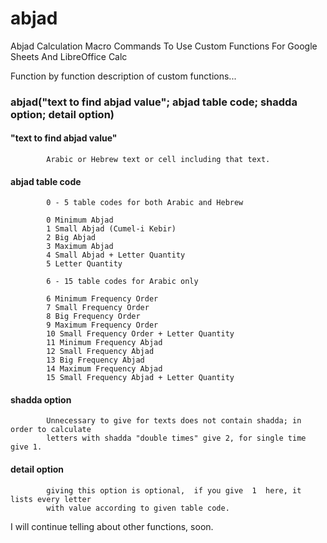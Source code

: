 # abjad
Abjad Calculation Macro Commands To Use Custom Functions For Google Sheets And LibreOffice Calc

Function by function description of custom functions...

###    abjad("text to find abjad value"; abjad table code; shadda option; detail option)

####        "text to find abjad value"

            Arabic or Hebrew text or cell including that text.

####        abjad table code

            
            0 - 5 table codes for both Arabic and Hebrew
            
            0 Minimum Abjad
            1 Small Abjad (Cumel-i Kebir)
            2 Big Abjad
            3 Maximum Abjad
            4 Small Abjad + Letter Quantity
            5 Letter Quantity
            
            6 - 15 table codes for Arabic only
            
            6 Minimum Frequency Order
            7 Small Frequency Order
            8 Big Frequency Order
            9 Maximum Frequency Order
            10 Small Frequency Order + Letter Quantity
            11 Minimum Frequency Abjad
            12 Small Frequency Abjad
            13 Big Frequency Abjad
            14 Maximum Frequency Abjad
            15 Small Frequency Abjad + Letter Quantity

####        shadda option

            Unnecessary to give for texts does not contain shadda; in order to calculate 
            letters with shadda "double times" give 2, for single time give 1.

####        detail option

            giving this option is optional,  if you give  1  here, it lists every letter 
            with value according to given table code.
        
        
I will continue telling about other functions, soon.
